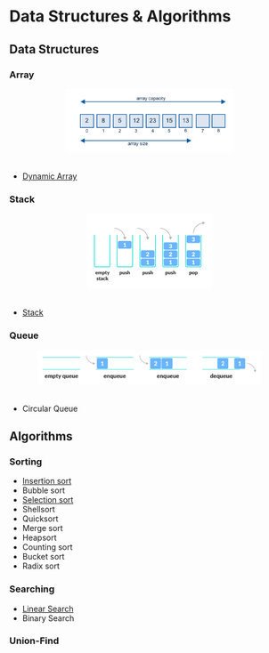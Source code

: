 # Data Structures & Algorithms

## Data Structures

### Array

<div align="center"> <img src="array.png" width="60%"/> </div><br>

- [Dynamic Array](https://github.com/ceezyyy/backend-notes/blob/master/cs-core/data-structures-and-algorithm/code/data-structures-and-algorithms/data-structures/src/array/DynamicArray.java)



### Stack

<div align="center"> <img src="stack.png" width="45%"/> </div><br>

- [Stack](https://github.com/ceezyyy/backend-notes/blob/master/cs-core/data-structures-and-algorithm/code/data-structures-and-algorithms/data-structures/src/stack/ArrayStack.java)

### Queue

<div align="center"> <img src="queue.png" width="80%"/> </div><br>

- Circular Queue







## Algorithms

### Sorting

- [Insertion sort](https://github.com/ceezyyy/backend-notes/blob/master/Core/data-structures-and-algorithm/code/data-structures-and-algorithms/algorithms/src/sorting/insertionSort/InsertionSort.java)
- Bubble sort
- [Selection sort](https://github.com/ceezyyy/backend-notes/blob/master/Core/data-structures-and-algorithm/code/data-structures-and-algorithms/algorithms/src/sorting/selectionSort/SelectionSort.java)
- Shellsort		
- Quicksort
- Merge sort
- Heapsort
- Counting sort
- Bucket sort
- Radix sort

### Searching

- [Linear Search](https://github.com/ceezyyy/backend-notes/blob/master/Core/data-structures-and-algorithm/code/data-structures-and-algorithms/algorithms/src/searching/linearSearch/LinearSearch.java)
- Binary Search

### Union-Find

